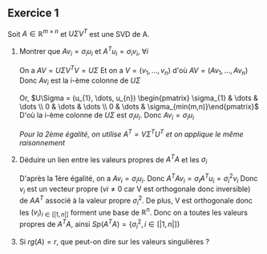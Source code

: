 ## Exercice 1
Soit $A \in \mathbb{R}^{m \times n}$ et $U\Sigma V^T$ est une SVD de A.

1. Montrer que $Av_{i} = \sigma_{i} u_{i}$ et $A^Tu_{i} = \sigma_{i}v_{i}$, $\forall i$ 
   
   On a $AV = U\Sigma V^TV = U\Sigma$
   Et on a $V = (v_{1},\dots,v_{n})$ d'où $AV = (Av_{1}, \dots, Av_{n})$
   Donc $Av_{i}$ est la i-ème colonne de $U\Sigma$
   
   Or, $U\Sigma = (u_{1}, \dots, u_{n}) \begin{pmatrix} \sigma_{1} & \dots & \dots \\ 0 & \dots & \dots \\ 0 & \dots & \sigma_{min(m,n)}\end{pmatrix}$
   D'où la i-ème colonne de $U\Sigma$ est $\sigma_{i}u_{i}$.
   Donc $Av_{i} = \sigma_{i}u_{i}$
   
   _Pour la 2ème égalité, on utilise $A^T = V\Sigma^T U^T$ et on applique le même raisonnement_
   
2. Déduire un lien entre les valeurs propres de $A^TA$ et les $\sigma_{i}$
   
   D'après la 1ère égalité, on a $Av_{i} = \sigma_{i}u_{i}$.
   Donc $A^TAv_{i}=\sigma_{i}A^Tu_{i} = \sigma_{i}^2v_{i}$
   Donc $v_{i}$ est un vecteur propre ($vi \neq 0$ car V est orthogonale donc inversible) de $AA^T$ associé à la valeur propre $\sigma_{i}^2$.
   De plus, V est orthogonale donc les $(v_{i})_{i \in [|1,n|]}$ forment une base de $\mathbb{R}^n$.
   Donc on a toutes les valeurs propres de $A^TA$, ainsi $Sp(A^TA) = \{ \sigma_{i}^2, i \in [|1,n|]\}$
     
3. Si $rg(A) = r$, que peut-on dire sur les valeurs singulières ?
   
   
